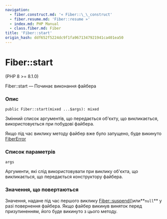 ```yaml
---
navigation:
  - fiber.construct.md: '« Fiber::\_\_construct'
  - fiber.resume.md: 'Fiber::resume »'
  - index.md: PHP Manual
  - class.fiber.md: Fiber
title: 'Fiber::start'
origin_hash: ddf652f5224dc9f1fa9671347921941ca401ea50
---
```

# Fiber::start

(PHP 8 >= 8.1.0)

Fiber::start — Починає виконання файбера

### Опис

```methodsynopsis
public Fiber::start(mixed ...$args): mixed
```

Змінний список аргументів, що передається об'єкту, що викликається, використовується при побудові файбера.

Якщо під час виклику методу файбер вже було запущено, буде викинуто [FiberError](class.fibererror.md)

### Список параметрів

`args`

Аргументи, які слід використовувати при виклику об'єкта, що викликається, що передається конструктору файбера.

### Значення, що повертаються

Значення, надане під час першого виклику [Fiber::suspend()](fiber.suspend.md)или\*\*`null`\*\* у разі повернення файбера. Якщо файбер викинув виняток перед призупиненням, його буде викинуто з цього методу.
